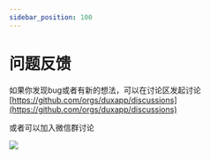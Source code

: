 ```yaml
---
sidebar_position: 100
---
```


# 问题反馈

如果你发现bug或者有新的想法，可以在讨论区发起讨论
[https://github.com/orgs/duxapp/discussions](https://github.com/orgs/duxapp/discussions)

或者可以加入微信群讨论

<img src="/img/wexin.png" />